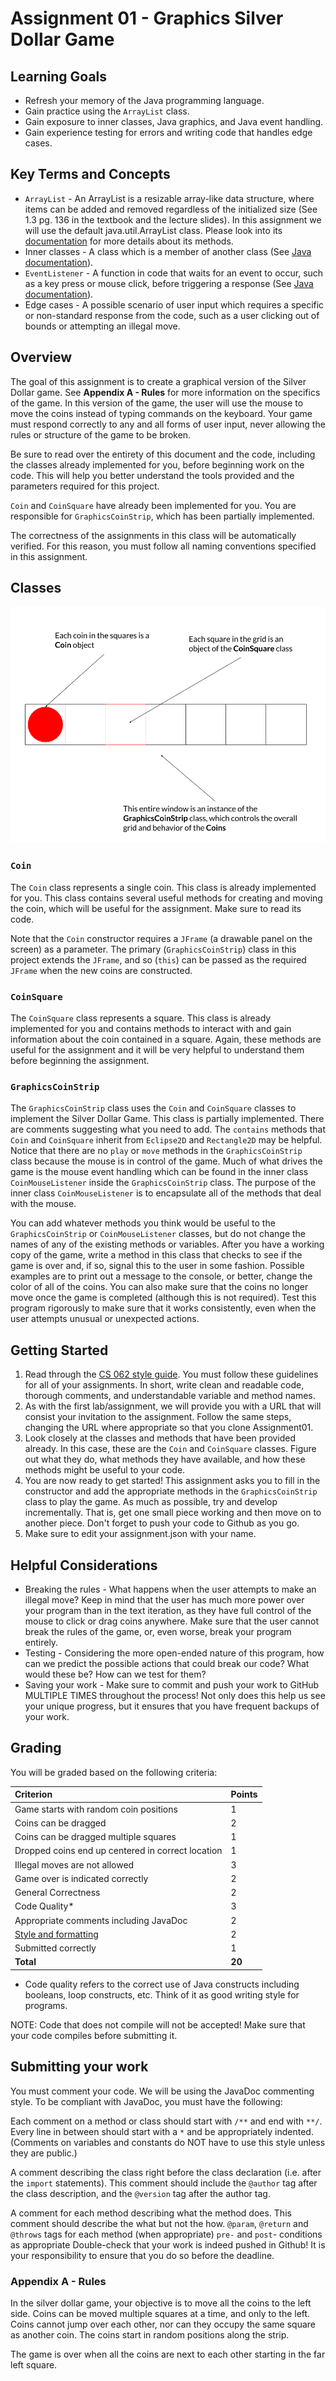 # Assignment 01 - Graphics Silver Dollar Game

## Learning Goals

* Refresh your memory of the Java programming language.
* Gain practice using the `ArrayList` class. 
* Gain exposure to inner classes, Java graphics, and Java event handling.
* Gain experience testing for errors and writing code that handles edge cases.

## Key Terms and Concepts
* `ArrayList` - An ArrayList is a resizable array-like data structure, where items can be added and removed regardless of the initialized size (See 1.3 pg. 136 in the textbook and the lecture slides). In this assignment we will use the default java.util.ArrayList class. Please look into its [documentation](https://docs.oracle.com/javase/8/docs/api/java/util/ArrayList.html) for more details about its methods.
* Inner classes - A class which is a member of another class (See [Java documentation](https://docs.oracle.com/javase/tutorial/java/javaOO/innerclasses.html)).
* `EventListener` - A function in code that waits for an event to occur, such as a key press or mouse click, before triggering a response (See  [Java documentation](https://docs.oracle.com/javase/tutorial/uiswing/events/intro.html)).
* Edge cases - A possible scenario of user input which requires a specific or non-standard response from the code, such as a user clicking out of bounds or attempting an illegal move.


## Overview
The goal of this assignment is to create a graphical version of the Silver Dollar game. See **Appendix A - Rules** for more information on the specifics of the game. In this version of the game, the user will use the mouse to move the coins instead of typing commands on the keyboard. Your game must respond correctly to any and all forms of user input, never allowing the rules or structure of the game to be broken.

Be sure to read over the entirety of this document and the code, including the classes already implemented for you, before beginning work on the code. This will help you better understand the tools provided and the parameters required for this project.

`Coin` and `CoinSquare` have already been implemented for you. You are responsible for `GraphicsCoinStrip`, which has been partially implemented. 

The correctness of the assignments in this class will be automatically verified. For this reason, you must follow all naming conventions specified in this assignment.

## Classes

![Calculator Mockup](coinsquaremockup.png)

### `Coin`
The `Coin` class represents a single coin. This class is already implemented for you. This class contains several useful methods for creating and moving the coin, which will be useful for the assignment. Make sure to read its code.

Note that the `Coin` constructor requires a `JFrame` (a drawable panel
on the screen) as a parameter.  The primary (`GraphicsCoinStrip`) class 
in this project extends the `JFrame`, and so (`this`) can be passed
as the required `JFrame` when the new coins are constructed.

### `CoinSquare`
The `CoinSquare` class represents a square. This class is already implemented for you and contains methods to interact with and gain information about the coin contained in a square. Again, these methods are useful for the assignment and it will be very helpful to understand them before beginning the assignment.

### `GraphicsCoinStrip`
The `GraphicsCoinStrip` class uses the `Coin` and `CoinSquare` classes to implement the Silver Dollar Game. This class is partially implemented. There are comments suggesting what you need to add. The `contains` methods that `Coin` and `CoinSquare` inherit from `Eclipse2D` and `Rectangle2D` may be helpful.
Notice that there are no `play` or `move` methods in the `GraphicsCoinStrip` class because the mouse is in control of the game. Much of what drives the game is the mouse event handling which can be found in the inner class `CoinMouseListener` inside the `GraphicsCoinStrip` class. The purpose of the inner class `CoinMouseListener` is to encapsulate all of the methods that deal with the mouse.

You can add whatever methods you think would be useful to the `GraphicsCoinStrip` or `CoinMouseListener` classes, but do not change the names of any of the existing methods or variables.
After you have a working copy of the game, write a method in this class that checks to see if the game is over and, if so, signal this to the user in some fashion. Possible examples are to print out a message to the console, or better, change the color of all of the coins. You can also make sure that the coins no longer move once the game is completed (although this is not required). Test this program rigorously to make sure that it works consistently, even when the user attempts unusual or unexpected actions.

## Getting Started
1. Read through the [CS 062 style guide](https://github.com/pomonacs622019fa/Handouts/blob/master/style_guide.md "Style guide"). You must follow these guidelines for all of your assignments. In short, write clean and readable code, thorough comments, and understandable variable and method names.
2. As with the first lab/assignment, we will provide you with a URL that will consist your invitation to the assignment. Follow the same steps, changing the URL where appropriate so that you clone Assignment01.
3. Look closely at the classes and methods that have been provided already. In this case, these are the `Coin` and `CoinSquare` classes. Figure out what they do, what methods they have available, and how these methods might be useful to your code.
4. You are now ready to get started! This assignment asks you to fill in the constructor and add the appropriate methods in the `GraphicsCoinStrip` class to play the game. As much as possible, try and develop incrementally. That is, get one small piece working and then move on to another piece. Don't forget to push your code to Github as you go.
5. Make sure to edit your assignment.json with your name.

## Helpful Considerations
* Breaking the rules - What happens when the user attempts to make an illegal move? Keep in mind that the user has much more power over your program than in the text iteration, as they have full control of the mouse to click or drag coins anywhere. Make sure that the user cannot break the rules of the game, or, even worse, break your program entirely.
* Testing - Considering the more open-ended nature of this program, how can we predict the possible actions that could break our code? What would these be? How can we test for them?
* Saving your work - Make sure to commit and push your work to GitHub MULTIPLE TIMES throughout the process! Not only does this help us see your unique progress, but it ensures that you have frequent backups of your work.

## Grading
You will be graded based on the following criteria:

| Criterion                                         | Points |
| :------------------------------------------------ | :----- |
| Game starts with random coin positions            | 1      |
| Coins can be dragged                              | 2      |
| Coins can be dragged multiple squares             | 1      |
| Dropped coins end up centered in correct location | 1      |
| Illegal moves are not allowed                     | 3      |
| Game over is indicated correctly                  | 2      |
| General Correctness                               | 2      |
| Code Quality*                                     | 3      |
| Appropriate comments including JavaDoc            | 2      |
| [Style and formatting](https://github.com/pomonacs622019fa/Handouts/blob/master/style_guide.md)                               | 2      |
| Submitted correctly                               | 1      |
| **Total**                                         | **20** |

* Code quality refers to the correct use of Java constructs including booleans, loop constructs, etc. Think of it as good writing style for programs.

NOTE: Code that does not compile will not be accepted! Make sure that your code compiles before submitting it.

## Submitting your work
You must comment your code. We will be using the JavaDoc commenting style. To be compliant with JavaDoc, you must have the following:

Each comment on a method or class should start with `/**` and end with `**/`. Every line in between should start with a `*` and be appropriately indented. (Comments on variables and constants do NOT have to use this style unless they are public.)

A comment describing the class right before the class declaration (i.e. after the `import` statements). This comment should include the `@author` tag after the class description, and the `@version` tag after the author tag.

A comment for each method describing what the method does. This comment should describe the what but not the how.
`@param`, `@return` and `@throws` tags for each method (when appropriate)
`pre-` and `post`- conditions as appropriate
Double-check that your work is indeed pushed in Github! It is your responsibility to ensure that you do so before the deadline.

### Appendix A - Rules

In the silver dollar game, your objective is to move all the coins to the left side. Coins can be moved multiple squares at a time, and only to the left. Coins cannot jump over each other, nor can they occupy the same square as another coin. The coins start in random positions along the strip.

The game is over when all the coins are next to each other starting in the far left square.
